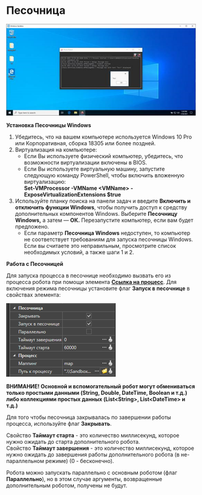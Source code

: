# Песочница

![](<../../.gitbook/assets/image (9).png>)

**Установка Песочницы Windows**

1. Убедитесь, что на вашем компьютере используется Windows 10 Pro или Корпоративная, сборка 18305 или более поздней.
2. Виртуализация на компьютере:
   * Если Вы используете физический компьютер, убедитесь, что возможности виртуализации включены в BIOS.
   * Если Вы используете виртуальную машину, запустите следующую команду PowerShell, чтобы включить вложенную виртуализацию:\
     **Set-VMProcessor -VMName \<VMName> -ExposeVirtualizationExtensions $true**
3. Используйте планку поиска на панели задач и введите **Включить и отключить функции Windows**, чтобы получить доступ к средству дополнительных компонентов Windows. Выберите **Песочницу Windows,** а затем — **ОК.** Перезапустите компьютер, если вам будет предложено.
   * Если параметр **Песочница Windows** недоступен, то компьютер не соответствует требованиям для запуска песочницы Windows. Если вы считаете это неправильным, просмотрите список необходимых условий, а также шаги 1 и 2.

**Работа с Песочницей**

Для запуска процесса в песочнице необходимо вызвать его из процесса робота при помощи элемента [**Ссылка на процесс**](https://docs.primo-rpa.ru/primo-rpa/g_elements/osnovnye-elementy/els_logic/el_logic_link). Для включения режима песочницы установите флаг **Запуск в песочнице** в свойствах элемента:

![](<../../.gitbook/assets/image (193).png>)

**ВНИМАНИЕ! Основной и вспомогательный робот могут обмениваться только простыми данными (String, Double, DateTime, Boolean и т.д.) либо коллекциями простых данных (List\<String>, List\<DateTime> и т.д.)**

Для того чтобы песочница закрывалась по завершении работы процесса, используйте флаг **Закрывать**.

Свойство **Таймаут старта** - это количество миллисекунд, которое нужно ожидать до старта дополнительного робота.\
Свойство **Таймаут завершения** - это количество миллисекунд, которое нужно ожидать до завершения работы дополнительного робота (в не-параллельном режиме) (0 - бесконечно).

Робота можно запускать параллельно с основным роботом (флаг **Параллельно**), но в этом случае аргументы, возвращенные дополнительным роботом, получены не будут.
